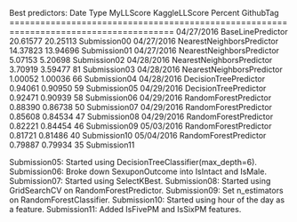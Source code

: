 Best predictors:
    Date        Type                       MyLLScore  KaggleLLScore  Percent  GithubTag
    ======================================================================================
    04/27/2016  BaseLinePredictor          20.61577        20.25113           Submission00
    04/27/2016  NearestNeighborsPredictor  14.37823        13.94696           Submission01
    04/27/2016  NearestNeighborsPredictor   5.07153         5.20698           Submission02
    04/28/2016  NearestNeighborsPredictor   3.70919         3.59477       81  Submission03
    04/28/2016  NearestNeighborsPredictor   1.00052         1.00036       66  Submission04
    04/28/2016  DecisionTreePredictor       0.94061         0.90950       59  Submission05
    04/29/2016  DecisionTreePredictor       0.92471         0.90939       58  Submission06
    04/29/2016  RandomForestPredictor       0.88390         0.86738       50  Submission07
    04/29/2016  RandomForestPredictor       0.85608         0.84534       47  Submission08
    04/29/2016  RandomForestPredictor       0.82221         0.84454       46  Submission09
    05/03/2016  RandomForestPredictor       0.81721         0.81486       40  Submission10
    05/04/2016  RandomForestPredictor       0.79887         0.79934       35  Submission11

Submission05: Started using DecisionTreeClassifier(max_depth=6).
Submission06: Broke down SexuponOutcome into IsIntact and IsMale.
Submission07: Started using SelectKBest.
Submission08: Started using GridSearchCV on RandomForestPredictor.
Submission09: Set n_estimators on RandomForestClassifier.
Submission10: Started using hour of the day as a feature.
Submission11: Added IsFivePM and IsSixPM features.